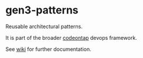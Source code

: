 # gen3-patterns
Reusable architectural patterns.

It is part of the broader [codeontap](http://codeontap.io) devops framework.

See [wiki](https://github.com/codeontap/gen3/wiki) for further documentation.
